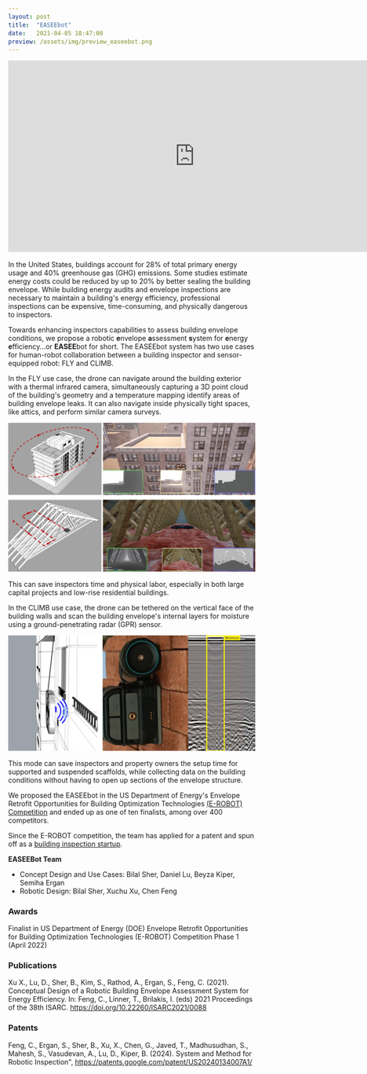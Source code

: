```yaml
---
layout: post
title:  "EASEEbot"
date:   2021-04-05 18:47:00
preview: /assets/img/preview_easeebot.png
---
```



<iframe width="760" height="390" src="https://www.youtube.com/embed/Vg9fLL15KQ0?si=bElnQPi5l5da93WQ" title="EASEEbot: Robotic Envelope Assessment System for Energy Efficiency" frameborder="0" allow="accelerometer; autoplay; clipboard-write; encrypted-media; gyroscope; picture-in-picture; web-share" referrerpolicy="strict-origin-when-cross-origin"></iframe>

In the United States, buildings account for 28% of total primary energy usage and 40% greenhouse gas (GHG) emissions. Some studies estimate energy costs could be reduced by up to 20% by better sealing the building envelope. While building energy audits and envelope inspections are necessary to maintain a building's energy efficiency, professional inspections can be expensive, time-consuming, and physically dangerous to inspectors. 

Towards enhancing inspectors capabilities to assess building envelope conditions, we propose a robotic **e**nvelope **a**ssessment **s**ystem for **e**nergy **e**fficiency...or **EASEE**bot for short. The EASEEbot system has two use cases for human-robot collaboration between a building inspector and sensor-equipped robot: FLY and CLIMB.

In the FLY use case, the drone can navigate around the building exterior with a thermal infrared camera, simultaneously capturing a 3D point cloud of the building's geometry and a temperature mapping identify areas of building envelope leaks. It can also navigate inside physically tight spaces, like attics, and perform similar camera surveys. 

![fly functions](/assets/img/easeebot/function_combined_0.png)

This can save inspectors time and physical labor, especially in both large capital projects and low-rise residential buildings.


In the CLIMB use case, the drone can be tethered on the vertical face of the building walls and scan the building envelope's internal layers for moisture using a ground-penetrating radar (GPR) sensor.

![climb functions](/assets/img/easeebot/function_combined_1.png)

This mode can save inspectors and property owners the setup time for supported and suspended scaffolds, while collecting data on the building conditions without having to open up sections of the envelope structure.


We proposed the EASEEbot in the US Department of Energy's Envelope Retrofit Opportunities for Building Optimization Technologies [(E-ROBOT) Competition](https://www.herox.com/EROBOT/teams) and ended up as one of ten finalists, among over 400 competitors.

Since the E-ROBOT competition, the team has applied for a patent and spun off as a [building inspection startup](https://www.linkedin.com/company/building-diagnostic-robotics/).


**EASEEBot Team**
- Concept Design and Use Cases: Bilal Sher, Daniel Lu, Beyza Kiper, Semiha Ergan
- Robotic Design: Bilal Sher, Xuchu Xu, Chen Feng

### Awards

Finalist in US Department of Energy (DOE) Envelope Retrofit Opportunities for Building Optimization Technologies (E-ROBOT) Competition Phase 1 (April 2022)

### Publications

Xu X., Lu, D., Sher, B., Kim, S., Rathod, A., Ergan, S., Feng, C. (2021). Conceptual Design of a Robotic Building Envelope Assessment System for Energy Efficiency. In: Feng, C., Linner, T., Brilakis, I. (eds) 2021 Proceedings of the 38th ISARC. https://doi.org/10.22260/ISARC2021/0088

### Patents

Feng, C., Ergan, S., Sher, B., Xu, X., Chen, G., Javed, T., Madhusudhan, S., Mahesh, S., Vasudevan, A., Lu, D., Kiper, B. (2024). System and Method for Robotic Inspection", https://patents.google.com/patent/US20240134007A1/

